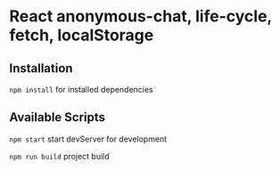 # React anonymous-chat, life-cycle, fetch, localStorage

## Installation

`npm install` for installed dependencies

## Available Scripts

`npm start` start devServer for development

`npm run build` project build


